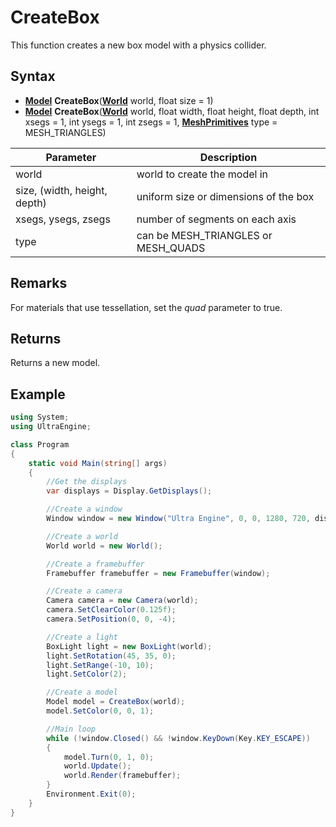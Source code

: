 # CreateBox

This function creates a new box model with a physics collider.

## Syntax

- **[Model](Model.md)** **CreateBox**(**[World](World.md)** world, float size = 1)
- **[Model](Model.md)** **CreateBox**(**[World](World.md)** world, float width, float height, float depth, int xsegs = 1, int ysegs = 1, int zsegs = 1, **[MeshPrimitives](MeshPrimitives.md)** type = MESH_TRIANGLES)

| Parameter | Description |
|---|---|
| world | world to create the model in |
| size, (width, height, depth) | uniform size or dimensions of the box |
| xsegs, ysegs, zsegs | number of segments on each axis |
| type | can be MESH_TRIANGLES or MESH_QUADS |

## Remarks

For materials that use tessellation, set the *quad* parameter to true.

## Returns

Returns a new model.

## Example

```csharp
using System;
using UltraEngine;

class Program
{
    static void Main(string[] args)
    {
        //Get the displays
        var displays = Display.GetDisplays();

        //Create a window
        Window window = new Window("Ultra Engine", 0, 0, 1280, 720, displays[0], WindowFlags.WINDOW_CENTER | WindowFlags.WINDOW_TITLEBAR);

        //Create a world
        World world = new World();

        //Create a framebuffer
        Framebuffer framebuffer = new Framebuffer(window);

        //Create a camera
        Camera camera = new Camera(world);
        camera.SetClearColor(0.125f);
        camera.SetPosition(0, 0, -4);

        //Create a light
        BoxLight light = new BoxLight(world);
        light.SetRotation(45, 35, 0);
        light.SetRange(-10, 10);
        light.SetColor(2);

        //Create a model
        Model model = CreateBox(world);
        model.SetColor(0, 0, 1);

        //Main loop
        while (!window.Closed() && !window.KeyDown(Key.KEY_ESCAPE))
        {
            model.Turn(0, 1, 0);
            world.Update();
            world.Render(framebuffer);
        }
        Environment.Exit(0);
    }
}
```